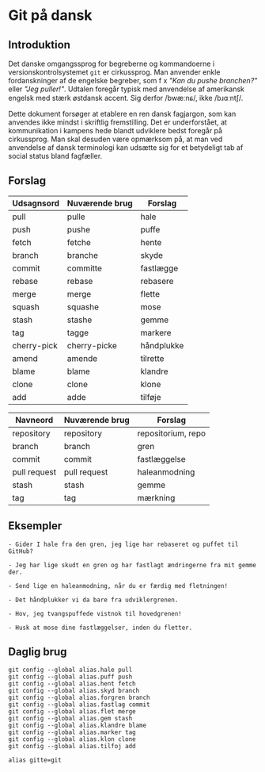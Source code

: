 # Git på dansk

## Introduktion

Det danske omgangssprog for begreberne og kommandoerne i versionskontrolsystemet `git` er cirkussprog.
Man anvender enkle fordanskninger af de engelske begreber, som f x _"Kan du pushe branchen?"_ eller _"Jeg puller!"_.
Udtalen foregår typisk med anvendelse af amerikansk engelsk med stærk østdansk accent.
Sig derfor /bwæːnɕ/, ikke /bɹɑːntʃ/.

Dette dokument forsøger at etablere en ren dansk fagjargon, som kan anvendes ikke mindst i skriftlig fremstilling.
Det er underforstået, at kommunikation i kampens hede blandt udviklere bedst foregår på cirkussprog.
Man skal desuden være opmærksom på, at man ved anvendelse af dansk terminologi kan udsætte sig for et betydeligt tab af social status bland fagfæller. 

## Forslag


| Udsagnsord  | Nuværende brug | Forslag       |
|-------------|----------------|---------------|
| pull        | pulle          | hale          |
| push        | pushe          | puffe         |
| fetch       | fetche         | hente         |
| branch      | branche        | skyde         |
| commit      | committe       | fastlægge     |
| rebase      | rebase         | rebasere      |
| merge       | merge          | flette        |
| squash      | squashe        | mose          |
| stash       | stashe         | gemme         |
| tag         | tagge          | markere       |
| cherry-pick | cherry-picke   | håndplukke    |
| amend       | amende         | tilrette      |
| blame       | blame          | klandre       |
| clone       | clone          | klone         |
| add         | adde           | tilføje       |

| Navneord     | Nuværende brug | Forslag      |
|--------------|----------------|--------------|
| repository   | repository     | repositorium, repo |
| branch       | branch         | gren         |
| commit       | commit         | fastlæggelse |
| pull request | pull request   | haleanmodning|
| stash        | stash          | gemme        |
| tag          | tag            | mærkning     |

## Eksempler

    - Gider I hale fra den gren, jeg lige har rebaseret og puffet til GitHub?

    - Jeg har lige skudt en gren og har fastlagt ændringerne fra mit gemme der.

    - Send lige en haleanmodning, når du er færdig med fletningen!

    - Det håndplukker vi da bare fra udviklergrenen.
    
    - Hov, jeg tvangspuffede vistnok til hovedgrenen!

    - Husk at mose dine fastlæggelser, inden du fletter.

## Daglig brug



```
git config --global alias.hale pull
git config --global alias.puff push
git config --global alias.hent fetch
git config --global alias.skyd branch
git config --global alias.forgren branch
git config --global alias.fastlag commit
git config --global alias.flet merge
git config --global alias.gem stash
git config --global alias.klandre blame
git config --global alias.marker tag
git config --global alias.klon clone
git config --global alias.tilfoj add

alias gitte=git
```

